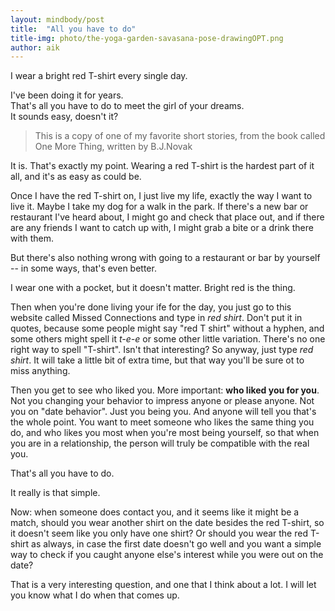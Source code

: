 ```yaml
---
layout: mindbody/post
title:  "All you have to do"
title-img: photo/the-yoga-garden-savasana-pose-drawingOPT.png
author: aik
---
```

I wear a bright red T-shirt every single day.

I've been doing it for years.  
That's all you have to do to meet the girl of your dreams.  
It sounds easy, doesn't it?  

>This is a copy of one of my favorite short stories, from the book called One More Thing, written by B.J.Novak  

It is. That's exactly my point. Wearing a red T-shirt is the hardest part of it all, and it's as easy as could be.  

Once I have the red T-shirt on, I just live my life, exactly the way I want to live it. Maybe I take my dog for a walk in the park. If there's a new bar or restaurant I've heard about, I might go and check that place out, and if there are any friends I want to catch up with, I might grab a bite or a drink there with them.  

But there's also nothing wrong with going to a restaurant or bar by yourself -- in some ways, that's even better.  

I wear one with a pocket, but it doesn't matter. Bright red is the thing.  

Then when you're done living your ife for the day, you just go to this website called Missed Connections and type in *red shirt*. Don't put it in quotes, because some people might say "red T shirt" without a hyphen, and some others might spell it *t-e-e* or some other little variation. There's no one right way to spell "T-shirt". Isn't that interesting? So anyway, just type *red shirt*. It will take a little bit of extra time, but that way you'll be sure ot to miss anything.  

Then you get to see who liked you. More important: **who liked you for you**. Not you changing your behavior to impress anyone or please anyone. Not you on "date behavior". Just you being you. And anyone will tell you that's the whole point. You want to meet someone who likes the same thing you do, and who likes you most when you're most being yourself, so that when you are in a relationship, the person will truly be compatible with the real you.  

That's all you have to do.  

It really is that simple.  

Now: when someone does contact you, and it seems like it might be a match, should you wear another shirt on the date besides the red T-shirt, so it doesn't seem like you only have one shirt? Or should you wear the red T-shirt as always, in case the first date doesn't go well and you want a simple way to check if you caught anyone else's interest while you were out on the date?  

That is a very interesting question, and one that I think about a lot. I will let you know what I do when that comes up.

